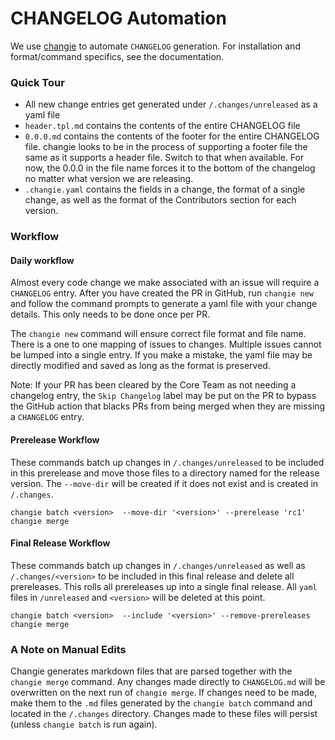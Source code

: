 # CHANGELOG Automation

We use [changie](https://changie.dev/) to automate `CHANGELOG` generation.  For installation and format/command specifics, see the documentation.

### Quick Tour

- All new change entries get generated under `/.changes/unreleased` as a yaml file
- `header.tpl.md` contains the contents of the entire CHANGELOG file
- `0.0.0.md` contains the contents of the footer for the entire CHANGELOG file.  changie looks to be in the process of supporting a footer file the same as it supports a header file.  Switch to that when available.  For now, the 0.0.0 in the file name forces it to the bottom of the changelog no matter what version we are releasing.
- `.changie.yaml` contains the fields in a change, the format of a single change, as well as the format of the Contributors section for each version.

### Workflow

#### Daily workflow
Almost every code change we make associated with an issue will require a `CHANGELOG` entry.  After you have created the PR in GitHub, run `changie new` and follow the command prompts to generate a yaml file with your change details.  This only needs to be done once per PR.

The `changie new` command will ensure correct file format and file name.  There is a one to one mapping of issues to changes.  Multiple issues cannot be lumped into a single entry. If you make a mistake, the yaml file may be directly modified and saved as long as the format is preserved.

Note: If your PR has been cleared by the Core Team as not needing a changelog entry, the `Skip Changelog` label may be put on the PR to bypass the GitHub action that blacks PRs from being merged when they are missing a `CHANGELOG` entry.

#### Prerelease Workflow
These commands batch up changes in `/.changes/unreleased` to be included in this prerelease and move those files to a directory named for the release version.  The `--move-dir` will be created if it does not exist and is created in `/.changes`.

```
changie batch <version>  --move-dir '<version>' --prerelease 'rc1'
changie merge
```

#### Final Release Workflow
These commands batch up changes in `/.changes/unreleased` as well as `/.changes/<version>` to be included in this final release and delete all prereleases.  This rolls all prereleases up into a single final release.  All `yaml` files in `/unreleased` and `<version>` will be deleted at this point.

```
changie batch <version>  --include '<version>' --remove-prereleases
changie merge
```

### A Note on Manual Edits
Changie generates markdown files that are parsed together with the `changie merge` command.  Any  changes made directly to `CHANGELOG.md` will be overwritten on the next run of `changie merge`.  If changes need to be made, make them to the `.md` files generated by the `changie batch` command and located in the `/.changes` directory.  Changes made to these files will persist (unless `changie batch` is run again).
